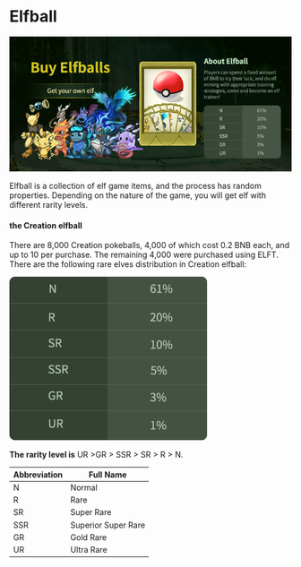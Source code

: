 # Elfball

![](<../.gitbook/assets/buy elfball.png>)

Elfball is a collection of elf game items, and the process has random properties. Depending on the nature of the game, you will get elf with different rarity levels.

#### the Creation elfball

There are 8,000 Creation pokeballs, 4,000 of which cost 0.2 BNB each, and up to 10 per purchase. The remaining 4,000 were purchased using ELFT. There are the following rare elves distribution in Creation elfball:

![](../.gitbook/assets/Rarity.png)

**The rarity level is** UR >GR > SSR > SR > R > N.

| Abbreviation | Full Name           |
| ------------ | ------------------- |
| N            | Normal              |
| R            | Rare                |
| SR           | Super Rare          |
| SSR          | Superior Super Rare |
| GR           | Gold Rare           |
| UR           | Ultra Rare          |
